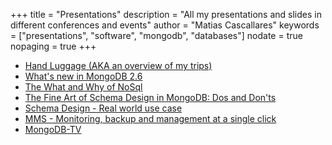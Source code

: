 +++
title = "Presentations"
description = "All my presentations and slides in different conferences and events"
author = "Matias Cascallares"
keywords = ["presentations", "software", "mongodb", "databases"]
nodate = true
nopaging = true
+++

- [Hand Luggage (AKA an overview of my trips)](http://hand-luggage.appspot.com/)
- [What's new in MongoDB 2.6](http://slides.com/mcascallares/mongodb-sa-road-trip-ba)
- [The What and Why of NoSql](http://www.slideshare.net/MatiasCascallares/the-what-and-why-of-nosql)
- [The Fine Art of Schema Design in MongoDB: Dos and Don'ts](http://www.slideshare.net/MatiasCascallares/the-fine-art-of-schema-design-in-mongodb-dos-and-donts)
- [Schema Design - Real world use case](http://www.slideshare.net/MatiasCascallares/schema-design-real-world-use-case)
- [MMS - Monitoring, backup and management at a single click](http://www.slideshare.net/MatiasCascallares/02-mms-monitoring-backup-and-management-at-a-single-click)
- [MongoDB-TV](http://mcascallares.github.io/resources/MongoDB-TV/index.html)

